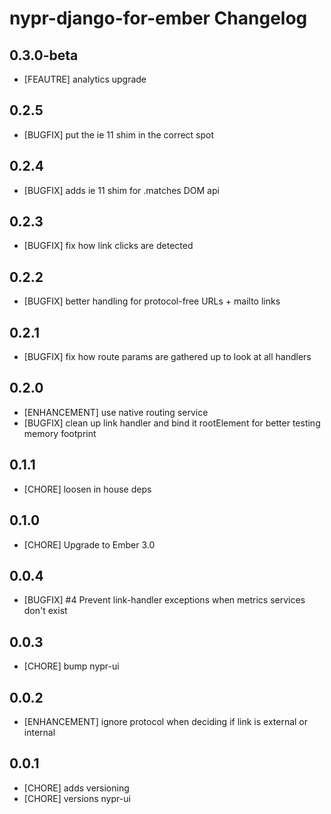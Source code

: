 # nypr-django-for-ember Changelog

## 0.3.0-beta
- [FEAUTRE] analytics upgrade

## 0.2.5
- [BUGFIX] put the ie 11 shim in the correct spot

## 0.2.4
- [BUGFIX] adds ie 11 shim for .matches DOM api

## 0.2.3
- [BUGFIX] fix how link clicks are detected

## 0.2.2
- [BUGFIX] better handling for protocol-free URLs + mailto links

## 0.2.1
- [BUGFIX] fix how route params are gathered up to look at all handlers

## 0.2.0
- [ENHANCEMENT] use native routing service
- [BUGFIX] clean up link handler and bind it rootElement for better testing memory footprint

## 0.1.1
- [CHORE] loosen in house deps

## 0.1.0
- [CHORE] Upgrade to Ember 3.0

## 0.0.4
- [BUGFIX] #4 Prevent link-handler exceptions when metrics services don't exist

## 0.0.3
- [CHORE] bump nypr-ui

## 0.0.2

- [ENHANCEMENT] ignore protocol when deciding if link is external or internal

## 0.0.1

- [CHORE] adds versioning
- [CHORE] versions nypr-ui
